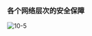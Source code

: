### 各个网络层次的安全保障
![10-5](https://github.com/flysafely/Software-Design-Engineer-Note/blob/master/%E7%AC%AC%E5%8D%81%E7%AB%A0-%E7%BD%91%E7%BB%9C%E4%B8%8E%E4%BF%A1%E6%81%AF%E5%AE%89%E5%85%A8/%E6%9C%AC%E7%AB%A0%E5%9B%BE%E7%A4%BA/10-5.png)
